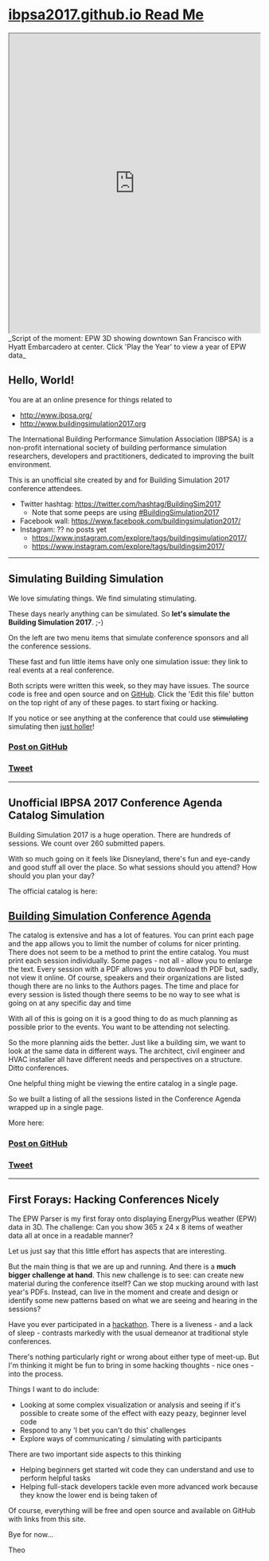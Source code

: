 <span style=display:none; >[You are now in a GitHub source code view - click this link to view Read Me file as a web page]( http://ibpsa2017.github.io/#README.md "View file as a web page." ) </span>


# [ibpsa2017.github.io Read Me]( https://ibpsa2017.github.io ) 

<iframe src=https://ibpsa2017.github.io/epw-3d/index.html width=100% height=600px onload=this.contentWindow.controls.enableZoom=false; ></iframe>
_Script of the moment: EPW 3D showing downtown San Francisco with Hyatt Embarcadero at center. Click 'Play the Year' to view a year of EPW data_
<span style="display: none" >Not visible in GitHub source code view</span>

## Hello, World!

You are at an online presence for things related to 

* http://www.ibpsa.org/
* http://www.buildingsimulation2017.org

The International Building Performance Simulation Association (IBPSA) is a non-profit international society of building performance simulation researchers, developers and practitioners, dedicated to improving the built environment.


This is an unofficial site created by and for Building Simulation 2017 conference attendees.

* Twitter hashtag: <https://twitter.com/hashtag/BuildingSim2017>
	* Note that some peeps are using [#BuildingSimulation2017]( https://twitter.com/hashtag/BuildingSimulation2017?src=hash )
* Facebook wall: https://www.facebook.com/buildingsimulation2017/
* Instagram: ?? no posts yet
	*  https://www.instagram.com/explore/tags/buildingsimulation2017/ 
	* https://www.instagram.com/explore/tags/buildingsim2017/
***

## Simulating Building Simulation

We love simulating things. We find simulating stimulating.

These days nearly anything can be simulated. So **let's simulate the Building Simulation 2017**. ;-)

On the left are two menu items that simulate conference sponsors and all the conference sessions.

These fast and fun little items have only one simulation issue: they link to real events at a real conference.

Both scripts were written this week, so they may have issues. The source code is free and open source and on [GitHub]( https://githib.com "nice peeps" ). Click the 'Edit this file' button on the top right of any of these pages. to start fixing or hacking.

If you notice or see anything at the conference that could use ~~stimulating~~ simulating then [just holler]( https://github.com/ibpsa2017/ibpsa2017.github.io/issues "a good place to holler" )!

### [Post on GitHub]( https://github.com/ibpsa2017/ibpsa2017.github.io/issues/3 )

### [Tweet]( https://twitter.com/ta/status/893706373862531074 )

***


## Unofficial IBPSA 2017 Conference Agenda Catalog Simulation

Building Simulation 2017 is a huge operation. There are hundreds of sessions. We count over 260 submitted papers.

With so much going on it feels like Disneyland, there's fun and eye-candy and good stuff all over the place. So what sessions should you attend? How should you plan your day?

The official catalog is here:

## [Building Simulation Conference Agenda]( https://www.conftool.pro/bs2017/sessions.php )

The catalog is extensive and has a lot of features. You can print each page and the app allows you to limit the number of colums for nicer printing. There does not seem to be a method to print the entire catalog. You must print each session individually. Some pages - not all - allow you to enlarge the text. Every session with a PDF allows you to download th PDF but, sadly, not view it online. Of course, speakers and their organizations are listed though there are no links to the Authors pages. The time and place for every session is listed though there seems to be no way to see what is going on at any specific day and time

With all of this is going on it is a good thing to do as much planning as possible prior to the events. You want to be attending not selecting.

So the more planning aids the better. Just like a building sim, we want to look at the same data in different ways. The architect, civil engineer and HVAC installer all have different needs and perspectives on a structure. Ditto conferences.

One helpful thing might be viewing the entire catalog in a single page. 

So we built a listing of all the sessions listed in the Conference Agenda wrapped up in a single page.

More here:

### [Post on GitHub]( https://github.com/ibpsa2017/ibpsa2017.github.io/issues/4 )

### [Tweet]( https://twitter.com/ta/status/893917216994807808 )

***



## First Forays: Hacking Conferences Nicely

The EPW Parser is my first foray onto displaying EnergyPlus weather (EPW) data in 3D. The challenge: Can you show 365 x 24 x 8 items of weather data all at once in a readable manner?

Let us just say that this little effort has aspects that are interesting.

But the main thing is that we are up and running. And there is a **much bigger challenge at hand**. This new challenge is to see: can create new material during the conference itself? Can we stop mucking around with last year's PDFs. Instead, can live in the moment and create and design or identify some new patterns based on what we are seeing and hearing in the sessions?

Have you ever participated in a [hackathon]( https://en.wikipedia.org/wiki/Hackathon ). There is a liveness - and a lack of sleep - contrasts markedly with the usual demeanor at traditional style conferences.

There's nothing particularly right or wrong about either type of meet-up. But I'm thinking it might be fun to bring in some hacking thoughts - nice ones - into the process.

Things I want to do include:

* Looking at some complex visualization or analysis and seeing if it's possible to create some of the effect with eazy peazy, beginner level code
* Respond to any 'I bet you can't do this' challenges
* Explore ways of communicating / simulating with participants

There are two important side aspects to this thinking

* Helping beginners get started wit code they can understand and use to perform helpful tasks
* Helping full-stack developers tackle even more advanced work because they know the lower end is being taken of 

Of course, everything will be free and open source and available on GitHub with links from this site.

Bye for now...

Theo







